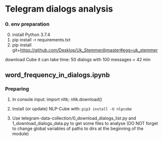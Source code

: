 # Telegram dialogs analysis
### 0. env preparation
0. install Python 3.7.4
1. pip install -r requirements.txt
2. pip install git+https://github.com/Desklop/Uk_Stemmer@master#egg=uk_stemmer

download Cube
it can take time: 50 dialogs with 100 messages = 42 min

## word_frequency_in_dialogs.ipynb

### Preparing
1) In console input: import nltk; nltk.download()

2) Install (or update) NLP-Cube with:
`pip3 install -U nlpcube`

3) Use telegram-data-collection/0_download_dialogs_list.py and 1_download_dialogs_data.py
to get some files to analyse (DO NOT forget to change global variables of paths to dirs at the beginning of the module)
